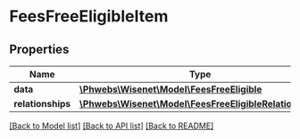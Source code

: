 # FeesFreeEligibleItem

## Properties
Name | Type | Description | Notes
------------ | ------------- | ------------- | -------------
**data** | [**\Phwebs\Wisenet\Model\FeesFreeEligible**](FeesFreeEligible.md) |  | [optional] 
**relationships** | [**\Phwebs\Wisenet\Model\FeesFreeEligibleRelationships**](FeesFreeEligibleRelationships.md) |  | [optional] 

[[Back to Model list]](../../README.md#documentation-for-models) [[Back to API list]](../../README.md#documentation-for-api-endpoints) [[Back to README]](../../README.md)

